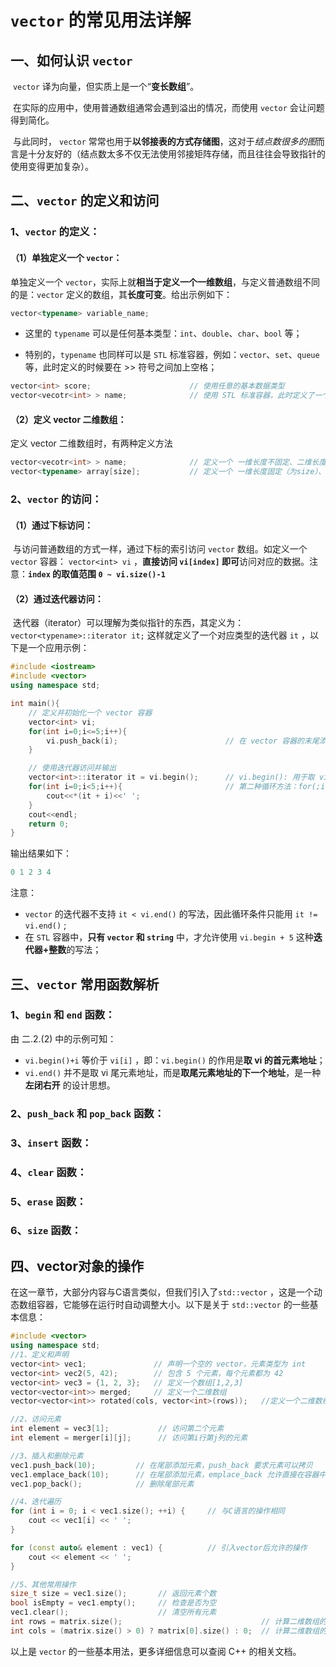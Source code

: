 # `vector` 的常见用法详解



## 一、如何认识 `vector`

​		`vector` 译为向量，但实质上是一个“**变长数组**”。

​		在实际的应用中，使用普通数组通常会遇到溢出的情况，而使用 `vector` 会让问题得到简化。

​		与此同时， `vector` 常常也用于**以邻接表的方式存储图**，这对于*结点数很多的图*而言是十分友好的（结点数太多不仅无法使用邻接矩阵存储，而且往往会导致指针的使用变得更加复杂）。



## 二、`vector` 的定义和访问

### 1、`vector` 的定义：

#### （1）单独定义一个 `vector`：

单独定义一个 `vector`，实际上就**相当于定义一个一维数组**，与定义普通数组不同的是：`vector` 定义的数组，其**长度可变**。给出示例如下：

```C++
vector<typename> variable_name;
```

- 这里的 `typename` 可以是任何基本类型：`int`、`double`、`char`、`bool` 等；

- 特别的，`typename` 也同样可以是 `STL` 标准容器，例如：`vector`、`set`、`queue` 等，此时定义的时候要在 >> 符号之间加上空格；

```C++
vector<int> score;						// 使用任意的基本数据类型
vector<vecotr<int> > name;				// 使用 STL 标准容器，此时定义了一个二维数组
```

#### （2）定义 vector 二维数组：

定义 vector 二维数组时，有两种定义方法

```C++
vector<vecotr<int> > name;				// 定义一个 一维长度不固定、二维长度也不固定的数组 name 		
vector<typename> array[size];			// 定义一个 一维长度固定（为size）、二维长度不固定的数组 array
```

### 2、`vector` 的访问：

#### （1）通过下标访问：

​		与访问普通数组的方式一样，通过下标的索引访问 `vector` 数组。如定义一个 `vector` 容器： `vector<int> vi` ，**直接访问 `vi[index]` 即可**访问对应的数据。注意：**`index` 的取值范围 `0 ~ vi.size()-1`**

#### （2）通过迭代器访问：

​		迭代器（iterator）可以理解为类似指针的东西，其定义为： `vector<typename>::iterator it;`  这样就定义了一个对应类型的迭代器 `it` ，以下是一个应用示例：

```C++
#include <iostream>
#include <vector>
using namespace std;

int main(){
    // 定义并初始化一个 vector 容器
    vector<int> vi;
    for(int i=0;i<=5;i++){
        vi.push_back(i);                        // 在 vector 容器的末尾添加元素 i
    }

    // 使用迭代器访问并输出
    vector<int>::iterator it = vi.begin();      // vi.begin(): 用于取 vi 的首元素地址
    for(int i=0;i<5;i++){						// 第二种循环方法：for(;it != vi.end(); it++){ cout<<*it<<' ';}
        cout<<*(it + i)<<' ';
    }
    cout<<endl;
    return 0;
}
```

输出结果如下：

```C++
0 1 2 3 4
```

注意：

- `vector` 的迭代器不支持 `it < vi.end()` 的写法，因此循环条件只能用 `it != vi.end()` ;
- 在 `STL` 容器中，**只有 `vector` 和 `string`** 中，才允许使用 `vi.begin + 5` 这种**迭代器+整数**的写法；



## 三、`vector` 常用函数解析

### 1、`begin` 和 `end` 函数：

由 二.2.(2) 中的示例可知：

- `vi.begin()+i` 等价于 `vi[i]` ，即：`vi.begin()` 的作用是**取 vi 的首元素地址**；
- `vi.end()` 并不是取 vi 尾元素地址，而是**取尾元素地址的下一个地址**，是一种 **左闭右开** 的设计思想。

### 2、`push_back` 和 `pop_back` 函数：

### 3、`insert` 函数：

### 4、`clear` 函数：

### 5、`erase` 函数：

### 6、`size` 函数：





























## 四、vector对象的操作

​		在这一章节，大部分内容与C语言类似，但我们引入了`std::vector` ，这是一个动态数组容器，它能够在运行时自动调整大小。以下是关于 `std::vector` 的一些基本信息：

```C++
#include <vector>
using namespace std;
//1、定义和声明
vector<int> vec1; 				// 声明一个空的 vector，元素类型为 int
vector<int> vec2(5, 42);        // 包含 5 个元素，每个元素都为 42
vector<int> vec3 = {1, 2, 3};   // 定义一个数组[1,2,3]
vector<vector<int>> merged;		// 定义一个二维数组
vector<vector<int>> rotated(cols, vector<int>(rows));	//定义一个二维数组

//2、访问元素
int element = vec3[1];           // 访问第二个元素
int element = merger[i][j];		 // 访问第i行第j列的元素

//3、插入和删除元素
vec1.push_back(10);      	// 在尾部添加元素，push_back 要求元素可以拷贝
vec1.emplace_back(10);		// 在尾部添加元素，emplace_back 允许直接在容器中构造元素，通常用于更复杂的元素类型，例如自定义类对象，因为它避免了额外的拷贝开销。
vec1.pop_back();         	// 删除尾部元素

//4、迭代遍历
for (int i = 0; i < vec1.size(); ++i) {		// 与C语言的操作相同
    cout << vec1[i] << ' ';
}

for (const auto& element : vec1) {			// 引入vector后允许的操作
    cout << element << ' ';
}

//5、其他常用操作
size_t size = vec1.size();       // 返回元素个数
bool isEmpty = vec1.empty();     // 检查是否为空
vec1.clear();                    // 清空所有元素
int rows = matrix.size();								// 计算二维数组的行数
int cols = (matrix.size() > 0) ? matrix[0].size() : 0;	// 计算二维数组的列数
```

以上是 `vector` 的一些基本用法，更多详细信息可以查阅 C++ 的相关文档。

